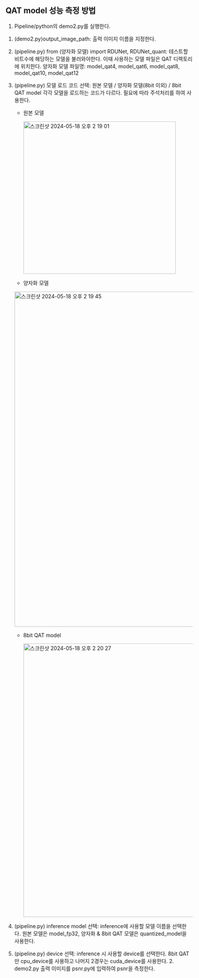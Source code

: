 ## QAT model 성능 측정 방법
1. Pipeline/python의 demo2.py를 실행한다.
  1) (demo2.py)output_image_path: 출력 이미지 이름을 지정한다.
  2) (pipeline.py) from (양자화 모델) import RDUNet, RDUNet_quant: 테스트할 비트수에 해당하는 모델을 불러와야한다. 이때 사용하는 모델 파일은 QAT 디렉토리에 위치한다.
    양자화 모델 파일명: model_qat4, model_qat6, model_qat8, model_qat10, model_qat12
  3) (pipeline.py) 모델 로드 코드 선택: 원본 모델 / 양자화 모델(8bit 이외) / 8bit QAT model 각각 모델을 로드하는 코드가 다르다. 필요에 따라 주석처리를 하여 사용한다.
     - 원본 모델

       <img width="410" alt="스크린샷 2024-05-18 오후 2 19 01" src="https://github.com/Ohahao/capstone-design-2/assets/89395783/47e21945-637b-4ffd-870e-c076ae630b38">

      - 양자화 모델
   
     <img width="902" alt="스크린샷 2024-05-18 오후 2 19 45" src="https://github.com/Ohahao/capstone-design-2/assets/89395783/502340e9-1612-4bd1-8f94-c01fd8181fbd">

      - 8bit QAT model
      
        <img width="736" alt="스크린샷 2024-05-18 오후 2 20 27" src="https://github.com/Ohahao/capstone-design-2/assets/89395783/427bb8ad-692b-4eff-92f3-9fbdfcbefffb">


   5) (pipeline.py) inference model 선택: inference에 사용할 모델 이름을 선택한다. 원본 모델은 model_fp32, 양자화 & 8bit QAT 모델은 quantized_model을 사용한다.
   6) (pipeline.py) device 선택: inference 시 사용할 device를 선택한다. 8bit QAT만 cpu_device를 사용하고 나머지 2경우는 cuda_device를 사용한다.
    2. demo2.py 출력 이미지를 psnr.py에 입력하여 psnr을 측정한다. 
